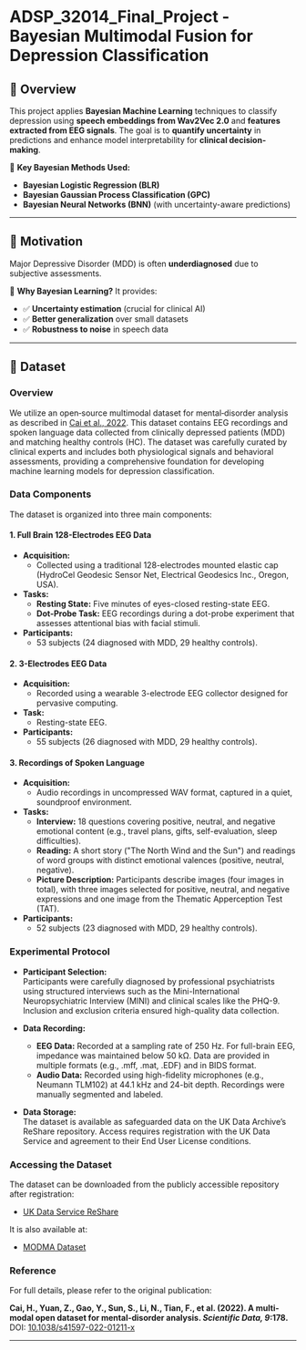 # ADSP_32014_Final_Project - Bayesian Multimodal Fusion for Depression Classification   

## 📌 **Overview**
This project applies **Bayesian Machine Learning** techniques to classify depression using **speech embeddings from Wav2Vec 2.0** and **features extracted from EEG signals**. The goal is to **quantify uncertainty** in predictions and enhance model interpretability for **clinical decision-making**.

🚀 **Key Bayesian Methods Used:**
- **Bayesian Logistic Regression (BLR)**
- **Bayesian Gaussian Process Classification (GPC)**
- **Bayesian Neural Networks (BNN)** (with uncertainty-aware predictions)

---

## 🎯 **Motivation**
Major Depressive Disorder (MDD) is often **underdiagnosed** due to subjective assessments.  

🔹 **Why Bayesian Learning?** It provides:
 - ✅ **Uncertainty estimation** (crucial for clinical AI)  
 - ✅ **Better generalization** over small datasets  
 - ✅ **Robustness to noise** in speech data  

---

## 📂 **Dataset**

### Overview

We utilize an open‐source multimodal dataset for mental‐disorder analysis as described in [Cai et al., 2022](https://doi.org/10.1038/s41597-022-01211-x). This dataset contains EEG recordings and spoken language data collected from clinically depressed patients (MDD) and matching healthy controls (HC). The dataset was carefully curated by clinical experts and includes both physiological signals and behavioral assessments, providing a comprehensive foundation for developing machine learning models for depression classification.

### Data Components

The dataset is organized into three main components:

#### 1. Full Brain 128-Electrodes EEG Data
- **Acquisition:**  
  - Collected using a traditional 128-electrodes mounted elastic cap (HydroCel Geodesic Sensor Net, Electrical Geodesics Inc., Oregon, USA).
- **Tasks:**  
  - **Resting State:** Five minutes of eyes-closed resting-state EEG.
  - **Dot-Probe Task:** EEG recordings during a dot-probe experiment that assesses attentional bias with facial stimuli.
- **Participants:**  
  - 53 subjects (24 diagnosed with MDD, 29 healthy controls).

#### 2. 3-Electrodes EEG Data
- **Acquisition:**  
  - Recorded using a wearable 3-electrode EEG collector designed for pervasive computing.
- **Task:**  
  - Resting-state EEG.
- **Participants:**  
  - 55 subjects (26 diagnosed with MDD, 29 healthy controls).

#### 3. Recordings of Spoken Language
- **Acquisition:**  
  - Audio recordings in uncompressed WAV format, captured in a quiet, soundproof environment.
- **Tasks:**  
  - **Interview:** 18 questions covering positive, neutral, and negative emotional content (e.g., travel plans, gifts, self-evaluation, sleep difficulties).
  - **Reading:** A short story ("The North Wind and the Sun") and readings of word groups with distinct emotional valences (positive, neutral, negative).
  - **Picture Description:** Participants describe images (four images in total), with three images selected for positive, neutral, and negative expressions and one image from the Thematic Apperception Test (TAT).
- **Participants:**  
  - 52 subjects (23 diagnosed with MDD, 29 healthy controls).

### Experimental Protocol

- **Participant Selection:**  
  Participants were carefully diagnosed by professional psychiatrists using structured interviews such as the Mini-International Neuropsychiatric Interview (MINI) and clinical scales like the PHQ-9. Inclusion and exclusion criteria ensured high-quality data collection.
  
- **Data Recording:**  
  - **EEG Data:** Recorded at a sampling rate of 250 Hz. For full-brain EEG, impedance was maintained below 50 kΩ. Data are provided in multiple formats (e.g., .mff, .mat, .EDF) and in BIDS format.
  - **Audio Data:** Recorded using high-fidelity microphones (e.g., Neumann TLM102) at 44.1 kHz and 24-bit depth. Recordings were manually segmented and labeled.
  
- **Data Storage:**  
  The dataset is available as safeguarded data on the UK Data Archive’s ReShare repository. Access requires registration with the UK Data Service and agreement to their End User License conditions.

### Accessing the Dataset

The dataset can be downloaded from the publicly accessible repository after registration:
- [UK Data Service ReShare](https://ukdataservice.ac.uk/cd137-enduserlicence/)

It is also available at:
- [MODMA Dataset](http://modma.lzu.edu.cn/data/index/)

### Reference

For full details, please refer to the original publication:

**Cai, H., Yuan, Z., Gao, Y., Sun, S., Li, N., Tian, F., et al. (2022). A multi-modal open dataset for mental-disorder analysis. _Scientific Data, 9_:178.**  
DOI: [10.1038/s41597-022-01211-x](https://doi.org/10.1038/s41597-022-01211-x)

---
